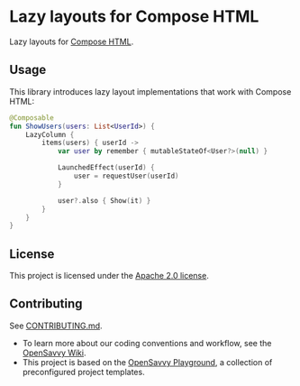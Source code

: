 # Lazy layouts for Compose HTML

Lazy layouts for [Compose HTML](https://github.com/JetBrains/compose-multiplatform#compose-html).

## Usage

This library introduces lazy layout implementations that work with Compose HTML:
```kotlin
@Composable
fun ShowUsers(users: List<UserId>) {
    LazyColumn {
        items(users) { userId ->
            var user by remember { mutableStateOf<User?>(null) }

            LaunchedEffect(userId) {
                user = requestUser(userId)
            }

            user?.also { Show(it) }
        }
    }
}
```

## License

This project is licensed under the [Apache 2.0 license](LICENSE).

## Contributing

See [CONTRIBUTING.md](CONTRIBUTING.md).
- To learn more about our coding conventions and workflow, see the [OpenSavvy Wiki](https://gitlab.com/opensavvy/wiki/-/blob/main/README.md#wiki).
- This project is based on the [OpenSavvy Playground](docs/playground/README.md), a collection of preconfigured project templates.
